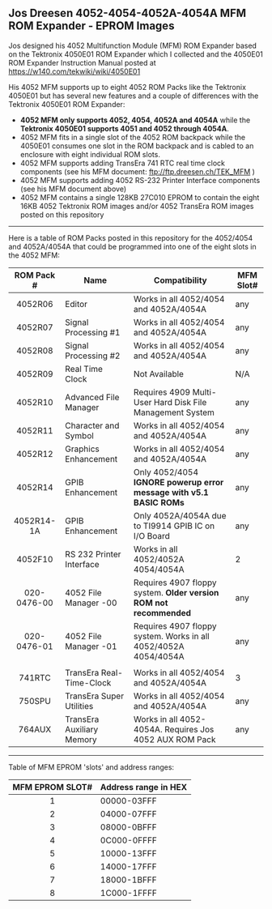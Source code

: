 Jos Dreesen 4052-4054-4052A-4054A MFM ROM Expander - EPROM Images
------
Jos designed his 4052 Multifunction Module (MFM) ROM Expander based on the Tektronix 4050E01 ROM Expander which I collected and the 4050E01 ROM Expander Instruction Manual posted at https://w140.com/tekwiki/wiki/4050E01

His 4052 MFM supports up to eight 4052 ROM Packs like the Tektronix 4050E01 but has several new features and a couple of differences with the Tektronix 4050E01 ROM Expander:
* __4052 MFM only supports 4052, 4054, 4052A and 4054A__ while the __Tektronix 4050E01 supports 4051 and 4052 through 4054A__.
* 4052 MFM fits in a single slot of the 4052 ROM backpack while the 4050E01 consumes one slot in the ROM backpack and is cabled to an enclosure with eight individual ROM slots.
* 4052 MFM supports adding TransEra 741 RTC real time clock components (see his MFM document: ftp://ftp.dreesen.ch/TEK_MFM )
* 4052 MFM supports adding 4052 RS-232 Printer Interface components (see his MFM document above)
* 4052 MFM contains a single 128KB 27C010 EPROM to contain the eight 16KB 4052 Tektronix ROM images and/or 4052 TransEra ROM images posted on this repository

-------
Here is a table of ROM Packs posted in this repository for the 4052/4054 and 4052A/4054A that could be programmed into one of the eight slots in the 4052 MFM:

| ROM Pack # | Name   | Compatibility | MFM Slot# |
|:----------:|----------|----------|-------|
| 4052R06    | Editor   | Works in all 4052/4054 and 4052A/4054A |  any  |
| 4052R07    | Signal Processing #1 | Works in all 4052/4054 and 4052A/4054A |  any  |
| 4052R08    | Signal Processing #2 | Works in all 4052/4054 and 4052A/4054A |  any |
| 4052R09    | Real Time Clock      | Not Available |  N/A |
| 4052R10    | Advanced File Manager | Requires 4909 Multi-User Hard Disk File Management System |  any |
| 4052R11    | Character and Symbol  | Works in all 4052/4054 and 4052A/4054A |  any |
| 4052R12    | Graphics Enhancement  | Works in all 4052/4054 and 4052A/4054A |  any |
| 4052R14    | GPIB Enhancement      | Only 4052/4054 __IGNORE powerup error message with v5.1 BASIC ROMs__ |  any |
| 4052R14-1A | GPIB Enhancement      | Only 4052A/4054A due to TI9914 GPIB IC on I/O Board |  any |
| 4052F10    | RS 232 Printer Interface | Works in all 4052/4052A 4054/4054A | 2|
| 020-0476-00 | 4052 File Manager -00     | Requires 4907 floppy system.  __Older version ROM not recommended__ |  any |
| 020-0476-01 | 4052 File Manager -01     | Requires 4907 floppy system.  Works in all 4052/4052A 4054/4054A    |  any |
|  |  |  |  |
| 741RTC | TransEra Real-Time-Clock | Works in all 4052/4054 and 4052A/4054A |  3 |
| 750SPU | TransEra Super Utilities | Works in all 4052/4054 and 4052A/4054A |  any |
| 764AUX | TransEra Auxiliary Memory | Works in all 4052-4054A. Requires Jos 4052 AUX ROM Pack |  any |

-------
Table of MFM EPROM 'slots' and address ranges:

| MFM EPROM SLOT# | Address range in HEX |
|:----------:|-------------|
|     1      | 00000-03FFF |
|     2      | 04000-07FFF |
|     3      | 08000-0BFFF |
|     4      | 0C000-0FFFF |
|     5      | 10000-13FFF |
|     6      | 14000-17FFF |
|     7      | 18000-1BFFF |
|     8      | 1C000-1FFFF |

